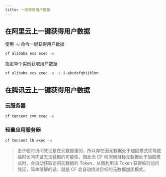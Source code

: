 ```yaml
---
title: 一键获得用户数据
---
```


## 在阿里云上一键获得用户数据

使用 `-u` 命令一键获得用户数据

```bash
cf alibaba ecs exec -u
```

指定单个实例获取用户数据

```bash
cf alibaba ecs exec -u -i i-abcdefghijklmn
```

## 在腾讯云上一键获得用户数据

### 云服务器

```bash
cf tencent cvm exec -u
```

### 轻量应用服务器

```bash
cf tencent lh exec -u
```

> 由于临时访问凭证是在元数据里的，所以存在因元数据处于加固模式而导致临时访问凭证无法获取的可能性，因此当 CF 检测到目标元数据处于加固模式时，会自动获取访问元数据的 Token，从而利用该 Token 获得临时访问凭证，简单理解的话，就是 CF 会自动绕过目标的元数据加固模式。

<Vssue />

<script>
export default {
    mounted () {
      this.$page.lastUpdated = "2022年9月7日"
    }
  }
</script>